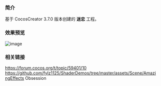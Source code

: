 ### 简介
基于 CocosCreator 3.7.0 版本创建的 **迷恋** 工程。

### 效果预览
![image](../../../image/202207/2022070401.png)

### 相关链接
https://forum.cocos.org/t/topic/59401/10        
https://github.com/fylz1125/ShaderDemos/tree/master/assets/Scene/AmazingEffects Obsession